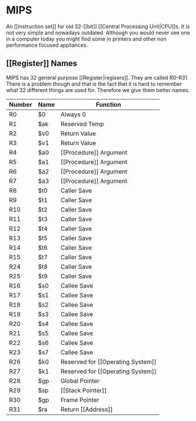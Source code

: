 # MIPS
An [[instruction set]] for old 32-[[bit]] [[Central Processing Unit|CPU]]s. It is not very simple and nowadays outdated. Although you would never see one in a computer today you might find some in printers and other non performance focused appliances.

## [[Register]] Names
MIPS has 32 general purpose [[Register|regisers]]. They are called R0-R31. There is a problem though and that is the fact that it is hard to remember what 32 different things are used for. Therefore we give them better names.

| Number | Name | Function |
| ------ | ---- | -------- |
| R0 | $0 | Always 0 |
| R1 | $ak | Reserved Temp |
| R2 | $v0 | Return Value |
| R3 | $v1 | Return Value |
| R4 | $a0 | [[Procedure]] Argument |
| R5 | $a1 | [[Procedure]] Argument |
| R6 | $a2 | [[Procedure]] Argument |
| R7 | $a3 | [[Procedure]] Argument |
| R8 | $t0 | Caller Save |
| R9 | $t1 | Caller Save |
| R10 | $t2 | Caller Save |
| R11 | $t3 | Caller Save |
| R12 | $t4 | Caller Save |
| R13 | $t5 | Caller Save |
| R14 | $t6 | Caller Save |
| R15 | $t7 | Caller Save |
| R24 | $t8 | Caller Save |
| R25 | $t9 | Caller Save |
| R16 | $s0 | Callee Save |
| R17 | $s1 | Callee Save |
| R18 | $s2 | Callee Save |
| R19 | $s3 | Callee Save |
| R20 | $s4 | Callee Save |
| R21 | $s5 | Callee Save |
| R22 | $s6 | Callee Save |
| R23 | $s7 | Callee Save |
| R26 | $k0 | Reserved for [[Operating System]] |
| R27 | $k1 | Reserved for [[Operating System]] |
| R28 | $gp | Global Pointer |
| R29 | $sp | [[Stack Pointer]] |
| R30 | $gp | Frame Pointer |
| R31 | $ra | Return [[Address]] |